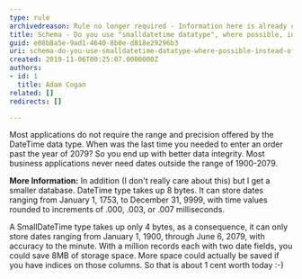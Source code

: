 ```yaml
---
type: rule
archivedreason: Rule no longer required - Information here is already covered in our other date time rules
title: Schema - Do you use "smalldatetime datatype", where possible, instead of "datetime datatype"?
guid: e08b8a5e-9ad1-4640-8b0e-d818e29296b3
uri: schema-do-you-use-smalldatetime-datatype-where-possible-instead-of-datetime-datatype
created: 2019-11-06T00:25:07.0000000Z
authors:
- id: 1
  title: Adam Cogan
related: []
redirects: []

---
```


Most applications do not require the range and precision offered by the DateTime data type. When was the last time you needed to enter an order past the year of 2079? So you end up with better data integrity. Most business applications never need dates outside the range of 1900-2079.

<!--endintro-->

**More Information:** 
In addition (I don't really care about this) but I get a smaller database.
DateTime type takes up 8 bytes. It can store dates ranging from January 1, 1753, to December 31, 9999, with time values rounded to increments of .000, .003, or .007 milliseconds.

A SmallDateTime type takes up only 4 bytes, as a consequence, it can only store dates ranging from January 1, 1900, through June 6, 2079, with accuracy to the minute. With a million records each with two date fields, you could save 8MB of storage space. More space could actually be saved if you have indices on those columns. So that is about 1 cent worth today :-)
